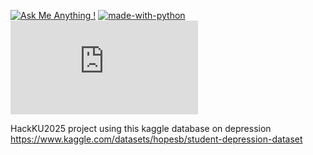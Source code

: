 [![Ask Me Anything !](https://img.shields.io/badge/Ask%20me-anything-1abc9c.svg)](https://GitHub.com/ascaletty) [![made-with-python](https://img.shields.io/badge/Made%20with-Python-1f425f.svg)](https://www.python.org/)[![GitHub latest commit](https://badgen.net/github/last-commit/Naereen/Strapdown.js)](https://GitHub.com/ascaletty/HackKU2025.js)


HackKU2025 project using this kaggle database on depression
https://www.kaggle.com/datasets/hopesb/student-depression-dataset
